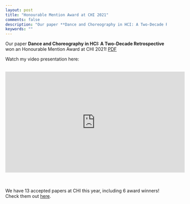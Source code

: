 ```yaml
---
layout: post
title: "Honourable Mention Award at CHI 2021"
comments: false
description: "Our paper **Dance and Choreography in HCI: A Two-Decade Retrospective** has won an Honourable Mention Award at CHI 2021!"
keywords: ""
---
```


Our paper **Dance and Choreography in HCI: A Two-Decade Retrospective** won an Honourable Mention Award at CHI 2021! <a href="https://qiushi-zhou.github.io/PDF/CHI-2021-dance.pdf">PDF</a>

Watch my video presentation here:
<br/>
<br/>
<div class="video-container"><iframe width="560" height="315" src="https://www.youtube.com/embed/YZGaZ2m4nI0" title="YouTube video player" frameborder="0" allow="accelerometer; autoplay; clipboard-write; encrypted-media; gyroscope; picture-in-picture" allowfullscreen></iframe></div>

<br/>
<br/>

We have 13 accepted papers at CHI this year, including 6 award winners! Check them out <a href="https://cis.unimelb.edu.au/hci/news/chi-2021-papers/">here</a>.

